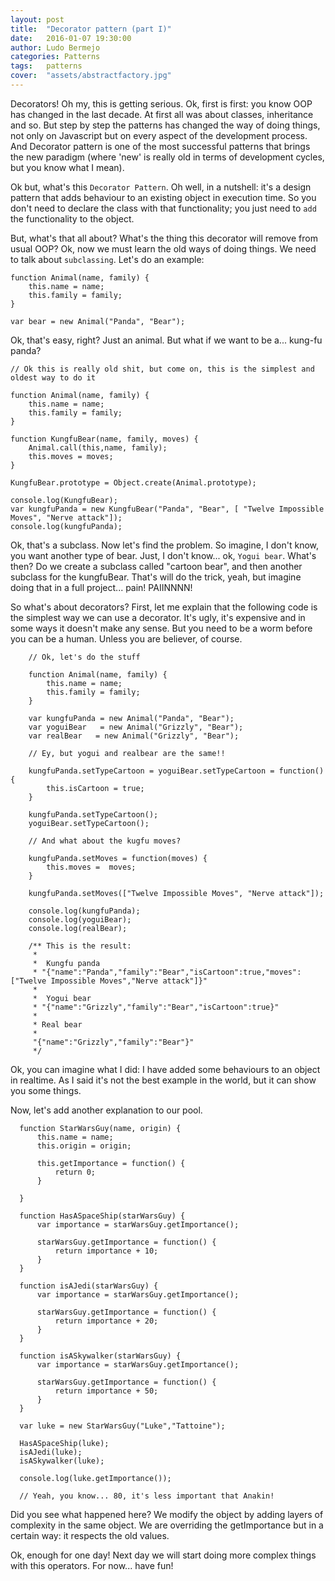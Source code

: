 ```yaml
---
layout: post
title:  "Decorator pattern (part I)"
date:   2016-01-07 19:30:00
author: Ludo Bermejo
categories: Patterns 
tags:	patterns 
cover:  "assets/abstractfactory.jpg"
---
```


Decorators! Oh my, this is getting serious. Ok, first is first: you know OOP has changed in the last decade. At first all was about classes, inheritance and so. But step by step the patterns has changed the way of doing things, not only on Javascript but on every aspect of the development process. And Decorator pattern is one of the most successful patterns that brings the new paradigm (where 'new' is really old in terms of development cycles, but you know what I mean).
 
 Ok but, what's this `Decorator Pattern`. Oh well, in a nutshell: it's a design pattern that adds behaviour to an existing object in execution time. So you don't need to declare the class with that functionality; you just need to `add` the functionality to the object.
 
 But, what's that all about? What's the thing this decorator will remove from usual OOP? Ok, now we must learn the old ways of doing things. We need to talk about `subclassing`. Let's do an example:
 
 
    function Animal(name, family) {
        this.name = name;
        this.family = family;
    }
    
    var bear = new Animal("Panda", "Bear");

Ok, that's easy, right? Just an animal. But what if we want to be a... kung-fu panda?
     
     
    // Ok this is really old shit, but come on, this is the simplest and oldest way to do it

    function Animal(name, family) {
        this.name = name;
        this.family = family;
    }

    function KungfuBear(name, family, moves) {
        Animal.call(this,name, family);
        this.moves = moves;
    }

    KungfuBear.prototype = Object.create(Animal.prototype);

    console.log(KungfuBear);
    var kungfuPanda = new KungfuBear("Panda", "Bear", [ "Twelve Impossible Moves", "Nerve attack"]);
    console.log(kungfuPanda);

Ok, that's a subclass. Now let's find the problem. So imagine, I don't know, you want another type of bear. Just, I don't know... ok, `Yogui bear`. What's then? Do we create a subclass called "cartoon bear", and then another subclass for the kungfuBear. That's will do the trick, yeah, but imagine doing that in a full project... pain! PAIINNNN!
   
So what's about decorators? First, let me explain that the following code is the simplest way we can use a decorator. It's ugly, it's expensive and in some ways it doesn't make any sense. But you need to be a worm before you can be a human. Unless you are believer, of course.
   
        // Ok, let's do the stuff
    
        function Animal(name, family) {
            this.name = name;
            this.family = family;
        }
    
        var kungfuPanda = new Animal("Panda", "Bear");
        var yoguiBear   = new Animal("Grizzly", "Bear");
        var realBear   = new Animal("Grizzly", "Bear");
    
        // Ey, but yogui and realbear are the same!!
    
        kungfuPanda.setTypeCartoon = yoguiBear.setTypeCartoon = function() {
            this.isCartoon = true;
        }
    
        kungfuPanda.setTypeCartoon();
        yoguiBear.setTypeCartoon();
    
        // And what about the kugfu moves?
    
        kungfuPanda.setMoves = function(moves) {
            this.moves =  moves;
        }
    
        kungfuPanda.setMoves(["Twelve Impossible Moves", "Nerve attack"]);
    
        console.log(kungfuPanda);
        console.log(yoguiBear);
        console.log(realBear);
    
        /** This is the result:
         *
         *  Kungfu panda
         * "{"name":"Panda","family":"Bear","isCartoon":true,"moves":["Twelve Impossible Moves","Nerve attack"]}"
         *
         *  Yogui bear
         * "{"name":"Grizzly","family":"Bear","isCartoon":true}"
         *
         * Real bear
         *
         "{"name":"Grizzly","family":"Bear"}"
         */
         
Ok, you can imagine what I did: I have added some behaviours to an object in realtime. As I said it's not the best example in the world, but it can show you some things. 

Now, let's add another explanation to our pool.
          
      function StarWarsGuy(name, origin) {
          this.name = name;
          this.origin = origin;
  
          this.getImportance = function() {
              return 0;
          }
  
      }
  
      function HasASpaceShip(starWarsGuy) {
          var importance = starWarsGuy.getImportance();
  
          starWarsGuy.getImportance = function() {
              return importance + 10;
          }
      }
  
      function isAJedi(starWarsGuy) {
          var importance = starWarsGuy.getImportance();
  
          starWarsGuy.getImportance = function() {
              return importance + 20;
          }
      }
  
      function isASkywalker(starWarsGuy) {
          var importance = starWarsGuy.getImportance();
  
          starWarsGuy.getImportance = function() {
              return importance + 50;
          }
      }
  
      var luke = new StarWarsGuy("Luke","Tattoine");
  
      HasASpaceShip(luke);
      isAJedi(luke);
      isASkywalker(luke);
  
      console.log(luke.getImportance());
      
      // Yeah, you know... 80, it's less important that Anakin!
      
      
Did you see what happened here? We modify the object by adding layers of complexity in the same object. We are overriding the getImportance but in a certain way: it respects the old values.
      
      
Ok, enough for one day! Next day we will start doing more complex things with this operators. For now... have fun!                       
              
       
       
       
       
    
    

